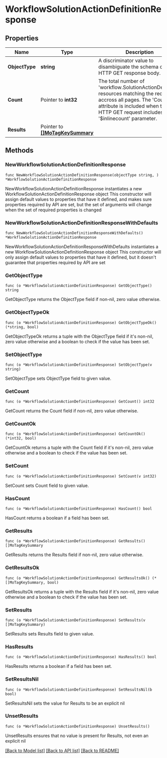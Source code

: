 # WorkflowSolutionActionDefinitionResponse

## Properties

Name | Type | Description | Notes
------------ | ------------- | ------------- | -------------
**ObjectType** | **string** | A discriminator value to disambiguate the schema of a HTTP GET response body. | 
**Count** | Pointer to **int32** | The total number of &#39;workflow.SolutionActionDefinition&#39; resources matching the request, accross all pages. The &#39;Count&#39; attribute is included when the HTTP GET request includes the &#39;$inlinecount&#39; parameter. | [optional] 
**Results** | Pointer to [**[]MoTagKeySummary**](MoTagKeySummary.md) |  | [optional] 

## Methods

### NewWorkflowSolutionActionDefinitionResponse

`func NewWorkflowSolutionActionDefinitionResponse(objectType string, ) *WorkflowSolutionActionDefinitionResponse`

NewWorkflowSolutionActionDefinitionResponse instantiates a new WorkflowSolutionActionDefinitionResponse object
This constructor will assign default values to properties that have it defined,
and makes sure properties required by API are set, but the set of arguments
will change when the set of required properties is changed

### NewWorkflowSolutionActionDefinitionResponseWithDefaults

`func NewWorkflowSolutionActionDefinitionResponseWithDefaults() *WorkflowSolutionActionDefinitionResponse`

NewWorkflowSolutionActionDefinitionResponseWithDefaults instantiates a new WorkflowSolutionActionDefinitionResponse object
This constructor will only assign default values to properties that have it defined,
but it doesn't guarantee that properties required by API are set

### GetObjectType

`func (o *WorkflowSolutionActionDefinitionResponse) GetObjectType() string`

GetObjectType returns the ObjectType field if non-nil, zero value otherwise.

### GetObjectTypeOk

`func (o *WorkflowSolutionActionDefinitionResponse) GetObjectTypeOk() (*string, bool)`

GetObjectTypeOk returns a tuple with the ObjectType field if it's non-nil, zero value otherwise
and a boolean to check if the value has been set.

### SetObjectType

`func (o *WorkflowSolutionActionDefinitionResponse) SetObjectType(v string)`

SetObjectType sets ObjectType field to given value.


### GetCount

`func (o *WorkflowSolutionActionDefinitionResponse) GetCount() int32`

GetCount returns the Count field if non-nil, zero value otherwise.

### GetCountOk

`func (o *WorkflowSolutionActionDefinitionResponse) GetCountOk() (*int32, bool)`

GetCountOk returns a tuple with the Count field if it's non-nil, zero value otherwise
and a boolean to check if the value has been set.

### SetCount

`func (o *WorkflowSolutionActionDefinitionResponse) SetCount(v int32)`

SetCount sets Count field to given value.

### HasCount

`func (o *WorkflowSolutionActionDefinitionResponse) HasCount() bool`

HasCount returns a boolean if a field has been set.

### GetResults

`func (o *WorkflowSolutionActionDefinitionResponse) GetResults() []MoTagKeySummary`

GetResults returns the Results field if non-nil, zero value otherwise.

### GetResultsOk

`func (o *WorkflowSolutionActionDefinitionResponse) GetResultsOk() (*[]MoTagKeySummary, bool)`

GetResultsOk returns a tuple with the Results field if it's non-nil, zero value otherwise
and a boolean to check if the value has been set.

### SetResults

`func (o *WorkflowSolutionActionDefinitionResponse) SetResults(v []MoTagKeySummary)`

SetResults sets Results field to given value.

### HasResults

`func (o *WorkflowSolutionActionDefinitionResponse) HasResults() bool`

HasResults returns a boolean if a field has been set.

### SetResultsNil

`func (o *WorkflowSolutionActionDefinitionResponse) SetResultsNil(b bool)`

 SetResultsNil sets the value for Results to be an explicit nil

### UnsetResults
`func (o *WorkflowSolutionActionDefinitionResponse) UnsetResults()`

UnsetResults ensures that no value is present for Results, not even an explicit nil

[[Back to Model list]](../README.md#documentation-for-models) [[Back to API list]](../README.md#documentation-for-api-endpoints) [[Back to README]](../README.md)


